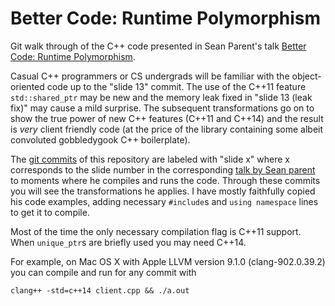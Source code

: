 # Better Code: Runtime Polymorphism 

[talk-slides]: http://sean-parent.stlab.cc/presentations/2017-01-18-runtime-polymorphism/2017-01-18-runtime-polymorphism.pdf

Git walk through of the C++ code presented in Sean Parent's talk [Better Code:
Runtime Polymorphism][talk-slides].

Casual C++ programmers or CS undergrads will be familiar with the
object-oriented code up to the "slide 13" commit. The use of the C++11 feature
`std::shared_ptr` may be new and the memory leak fixed in "slide 13 (leak fix)"
may cause a mild surprise. The subsequent transformations go on to show the true
power of new C++ features (C++11 and C++14) and the result is _very_ client
friendly code (at the price of the library containing some albeit convoluted
gobbledygook C++ boilerplate).

[github-commits-page]: https://github.com/alecjacobson/better-code-runtime-polymorphism/commits/master

The [git commits][github-commits-page] of this repository are labeled with
"slide x" where x corresponds to the slide number in the corresponding [talk by
Sean parent][talk-slides] to moments where he compiles and runs the code.
Through these commits you will see the transformations he applies. I have mostly
faithfully copied his code examples, adding necessary `#include`s and `using
namespace` lines to get it to compile.

Most of the time the only necessary compilation flag is C++11 support. When
`unique_ptr`s are briefly used you may need C++14.

For example, on Mac OS X with Apple LLVM version 9.1.0 (clang-902.0.39.2) you
can compile and run for any commit with
    
    clang++ -std=c++14 client.cpp && ./a.out
